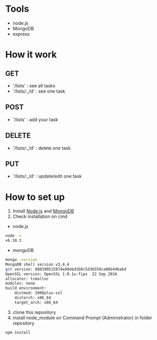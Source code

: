 # Tools
- node.js
- MongoDB
- express

# How it work
## GET
 - '/lists' : see all tasks
 - '/lists/:_Id' : see one task

## POST
 - '/lists' : add your task

## DELETE
 - '/lists/:_Id' : delete one task

## PUT
 - '/lists/:_Id' : update/edit one task
 
# How to set up
1. Install [Node.js](https://nodejs.org/en/download/) and [MongoDB](https://docs.mongodb.com/manual/installation/)
2. Check installation on cmd
- node.js
```sh
node -v
v6.10.3
```
- mongoDB
```sh
mongo -version
MongoDB shell version v3.4.4
git version: 888390515874a9debd1b6c5d36559ca86b44babd
OpenSSL version: OpenSSL 1.0.1u-fips  22 Sep 2016
allocator: tcmalloc
modules: none
build environment:
    distmod: 2008plus-ssl
    distarch: x86_64
    target_arch: x86_64
```
3. clone this repository
4. install node_module on Command Prompt (Administrator) in folder repository
```sh
npm install
```
